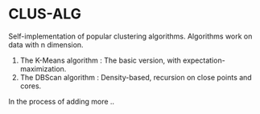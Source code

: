 # CLUS-ALG

Self-implementation of popular clustering algorithms.
Algorithms work on data with n dimension.

1) The K-Means algorithm : The basic version, with expectation-maximization.
2) The DBScan algorithm : Density-based, recursion on close points and cores.


In the process of adding more ..
